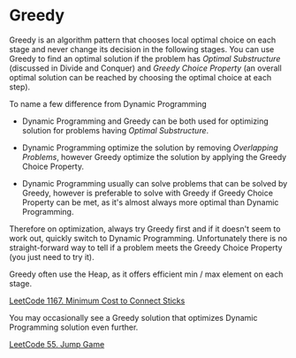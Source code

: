 # Greedy

Greedy is an algorithm pattern that chooses local optimal choice on each stage and never change its decision in the following stages.
You can use Greedy to find an optimal solution if the problem has _Optimal Substructure_ (discussed in Divide and Conquer) and _Greedy Choice Property_ (an overall optimal solution can be reached by choosing the optimal choice at each step).

To name a few difference from Dynamic Programming

- Dynamic Programming and Greedy can be both used for optimizing solution for problems having _Optimal Substructure_.

- Dynamic Programming optimize the solution by removing _Overlapping Problems_, however Greedy optimize the solution by applying the Greedy Choice Property.

- Dynamic Programming usually can solve problems that can be solved by Greedy, however is preferable to solve with Greedy if Greedy Choice Property can be met, as it's almost always more optimal than Dynamic Programming.

Therefore on optimization, always try Greedy first and if it doesn't seem to work out, quickly switch to Dynamic Programming.
Unfortunately there is no straight-forward way to tell if a problem meets the Greedy Choice Property (you just need to try it).

Greedy often use the Heap, as it offers efficient min / max element on each stage.

[LeetCode 1167. Minimum Cost to Connect Sticks](https://leetcode.com/problems/minimum-cost-to-connect-sticks)

You may occasionally see a Greedy solution that optimizes Dynamic Programming solution even further.

[LeetCode 55. Jump Game](https://leetcode.com/problems/jump-game)
